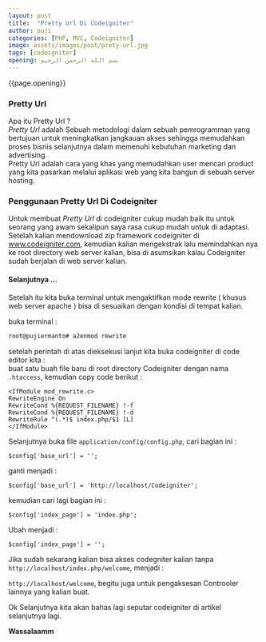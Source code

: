 ```yaml
---
layout: post
title:  "Pretty Url Di Codeigniter"
author: puji
categories: [PHP, MVC, Codeigniter]
image: assets/images/post/prety-url.jpg
tags: [codeigniter]
opening: بسم الله الرحمن الرحيم
---  
```


{{page.opening}}  

### Pretty Url  
Apa itu Pretty Url ?  
*Pretty Url* adalah Sebuah metodologi dalam sebuah pemrogramman yang bertujuan untuk meningkatkan jangkauan akses sehingga memudahkan proses bisnis selanjutnya dalam memenuhi kebutuhan marketing dan advertising.  
Pretty Url adalah cara yang khas yang memudahkan user mencari product yang kita pasarkan melalui aplikasi web yang kita bangun di sebuah server hosting.  

### Penggunaan Pretty Url Di Codeigniter  

Untuk membuat *Pretty Url* di codeigniter cukup mudah baik itu untuk seorang yang awam sekalipun saya rasa cukup mudah untuk di adaptasi.  
Setelah kalian mendownload zip framework codeigniter di www.codeigniter.com, kemudian kalian mengekstrak lalu memindahkan nya ke root directory web server kalian, bisa di asumsikan kalau Codeigniter sudah berjalan di web server kalian.  

#### Selanjutnya ...  
Setelah itu kita buka terminal untuk mengaktifkan mode rewrite ( khusus web server apache ) bisa di sesuaikan dengan kondisi di tempat kalian.  

buka terminal :  

```bash
root@pujiermanto# a2enmod rewrite
```  
setelah perintah di atas dieksekusi lanjut kita buka codeigniter di code editor kita :  
buat satu buah file baru di root directory Codeigniter dengan nama ```.htaccess```, kemudian copy code berikut :  

```
<IfModule mod_rewrite.c>
RewriteEngine On
RewriteCond %{REQUEST_FILENAME} !-f
RewriteCond %{REQUEST_FILENAME} !-d
RewriteRule ^(.*)$ index.php/$1 [L] 
</IfModule>

```  
Selanjutnya buka file ```application/config/config.php```, cari bagian ini :  

```
$config['base_url'] = '';
```  
ganti menjadi :  
```
$config['base_url'] = 'http://localhost/Codeigniter';
```  

kemudian cari lagi bagian ini :  

```
$config['index_page'] = 'index.php';
```  
Ubah menjadi :  

```
$config['index_page'] = '';
```  

Jika sudah sekarang kalian bisa akses codegniter kalian tanpa ```http://localhost/index.php/welcome```, menjadi :  

```http://localhost/welcome```, begitu juga untuk pengaksesan Controoler lainnya yang kalian buat.  

Ok Selanjutnya kita akan bahas lagi seputar codeigniter di artikel selanjutnya lagi.  

**Wassalaamm**
